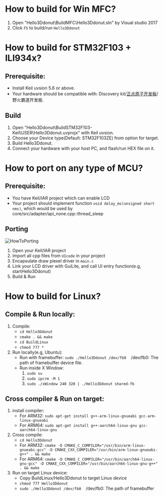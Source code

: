 # How to build for Win MFC?
1. Open "Hello3Ddonut\BuildMFC\Hello3Ddonut.sln" by Visual studio 2017
2. Click `F5` to build/run `Hello3Ddonut`

# How to build for STM32F103 + ILI934x?
## Prerequisite:
- Install Keil uvsion 5.6 or above.
- Your hardware should be compatible with: Discovery kit/[正点原子开发板](https://item.taobao.com/item.htm?spm=a230r.1.14.20.17b441b9u49Ujg&id=582084489839&ns=1&abbucket=7#detail)/野火霸道开发板.
## Build
1. Open "Hello3Ddonut\BuildSTM32F103-Keil\USER\Hello3Ddonut.uvprojx" with Keil uvsion.
2. Choose your Device type(Default: STM32F103ZE) from option for target.
3. Build Hello3Ddonut.
4. Connect your hardware with your host PC, and flash/run HEX file on it.

# How to port on any type of MCU?
## Prerequisite:
- You have Keil/IAR project which can enable LCD
- Your project should implement function `void delay_ms(unsigned short nms)`, which would be used by core/src/adapter/api_none.cpp::thread_sleep

## Porting
![HowToPorting](../doc/HowToPorting.png)
1. Open your Keil/IAR project
2. Import all cpp files from `UIcode` in your project
3. Encapsulate draw piexel driver in `main.c`
4. Link your LCD driver with GuiLite, and call UI entry function(e.g, startHello3Ddonut)
5. Build & Run

# How to build for Linux?
## Compile & Run locally:
1. Compile:
    - `cd Hello3Ddonut`
    - `cmake . && make`
    - `cd BuildLinux`
    - `chmod 777 *`
2. Run locally(e.g, Ubuntu):
    - Run with framebuffer: `sudo ./Hello3Ddonut /dev/fb0`&nbsp;&nbsp;&nbsp;&nbsp;/dev/fb0: The path of framebuffer device file.
    - Run inside X Window:
        1. `sudo su`
        2. `sudo ipcrm -M 1`
        3. `sudo ./xWindow 240 320 | ./Hello3Ddonut shared-fb`

## Cross compiler & Run on target:
1. install compiler:
    - For ARM32: `sudo apt-get install g++-arm-linux-gnueabi gcc-arm-linux-gnueabi`
    - For ARM64: `sudo apt-get install g++-aarch64-linux-gnu gcc-aarch64-linux-gnu`
2. Cross compile:
    - `cd Hello3Ddonut`
    - For ARM32: `cmake -D CMAKE_C_COMPILER="/usr/bin/arm-linux-gnueabi-gcc" -D CMAKE_CXX_COMPILER="/usr/bin/arm-linux-gnueabi-g++" . && make`
    - For ARM64: `cmake -D CMAKE_C_COMPILER="/usr/bin/aarch64-linux-gnu-gcc" -D CMAKE_CXX_COMPILER="/usr/bin/aarch64-linux-gnu-g++" . && make`
3. Run on target Linux device:
    - Copy BuildLinux/Hello3Ddonut to target Linux device
    - `chmod 777 Hello3Ddonut`
    - `sudo ./Hello3Ddonut /dev/fb0`&nbsp;&nbsp;&nbsp;&nbsp;/dev/fb0: The path of framebuffer
